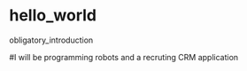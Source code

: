 # hello_world
obligatory_introduction

#I will be programming robots and a recruting CRM application
